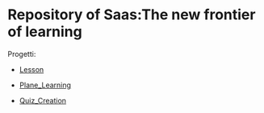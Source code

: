 # Repository of Saas:The new frontier of learning 


Progetti:

+ [Lesson](https://github.com/donatelli01/Saas_The_new_Frontier_of_learning/blob/master/DOCS/create_lessons.rst)

+ [Plane_Learning](https://github.com/donatelli01/Saas_The_new_Frontier_of_learning/blob/master/DOCS/plane_learning.rst)

+ [Quiz_Creation](https://github.com/donatelli01/Saas_The_new_Frontier_of_learning/blob/master/DOCS/quiz_creation.rst)



